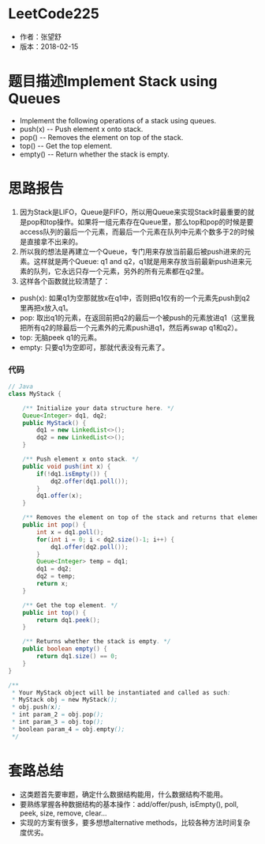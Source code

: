 # LeetCode225
* 作者：张望舒
* 版本：2018-02-15

# 题目描述Implement Stack using Queues
*  Implement the following operations of a stack using queues.
  * push(x) -- Push element x onto stack.
  * pop() -- Removes the element on top of the stack.
  * top() -- Get the top element.
  * empty() -- Return whether the stack is empty.


# 思路报告
1. 因为Stack是LIFO，Queue是FIFO，所以用Queue来实现Stack时最重要的就是pop和top操作。如果将一组元素存在Queue里，那么top和pop的时候是要access队列的最后一个元素，而最后一个元素在队列中元素个数多于2的时候是直接拿不出来的。
2. 所以我的想法是再建立一个Queue，专门用来存放当前最后被push进来的元素。这样就是两个Queue: q1 and q2，q1就是用来存放当前最新push进来元素的队列，它永远只存一个元素，另外的所有元素都在q2里。
3. 这样各个函数就比较清楚了：
  * push(x): 如果q1为空那就放x在q1中，否则把q1仅有的一个元素先push到q2里再把x放入q1。
  * pop: 取出q1的元素，在返回前把q2的最后一个被push的元素放进q1（这里我把所有q2的除最后一个元素外的元素push进q1，然后再swap q1和q2）。
  * top: 无脑peek q1的元素。
  * empty: 只要q1为空即可，那就代表没有元素了。

### 代码

```Java
// Java
class MyStack {

    /** Initialize your data structure here. */
    Queue<Integer> dq1, dq2;
    public MyStack() {
        dq1 = new LinkedList<>();
        dq2 = new LinkedList<>();
    }

    /** Push element x onto stack. */
    public void push(int x) {
        if(!dq1.isEmpty()) {
            dq2.offer(dq1.poll());
        }
        dq1.offer(x);
    }

    /** Removes the element on top of the stack and returns that element. */
    public int pop() {
        int x = dq1.poll();
        for(int i = 0; i < dq2.size()-1; i++) {
            dq1.offer(dq2.poll());
        }
        Queue<Integer> temp = dq1;
        dq1 = dq2;
        dq2 = temp;
        return x;
    }

    /** Get the top element. */
    public int top() {
        return dq1.peek();
    }

    /** Returns whether the stack is empty. */
    public boolean empty() {
        return dq1.size() == 0;
    }
}

/**
 * Your MyStack object will be instantiated and called as such:
 * MyStack obj = new MyStack();
 * obj.push(x);
 * int param_2 = obj.pop();
 * int param_3 = obj.top();
 * boolean param_4 = obj.empty();
 */
```


# 套路总结

* 这类题首先要审题，确定什么数据结构能用，什么数据结构不能用。
* 要熟练掌握各种数据结构的基本操作：add/offer/push, isEmpty(), poll, peek, size, remove, clear...
* 实现的方案有很多，要多想想alternative methods，比较各种方法时间复杂度优劣。
